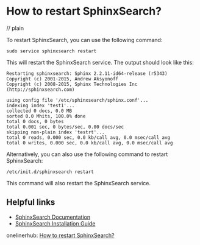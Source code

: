 # How to restart SphinxSearch?
// plain

To restart SphinxSearch, you can use the following command:

```
sudo service sphinxsearch restart
```

This will restart the SphinxSearch service. The output should look like this:

```
Restarting sphinxsearch: Sphinx 2.2.11-id64-release (r5343)
Copyright (c) 2001-2015, Andrew Aksyonoff
Copyright (c) 2008-2015, Sphinx Technologies Inc (http://sphinxsearch.com)

using config file '/etc/sphinxsearch/sphinx.conf'...
indexing index 'test1'...
collected 0 docs, 0.0 MB
sorted 0.0 Mhits, 100.0% done
total 0 docs, 0 bytes
total 0.001 sec, 0 bytes/sec, 0.00 docs/sec
skipping non-plain index 'testrt'...
total 0 reads, 0.000 sec, 0.0 kb/call avg, 0.0 msec/call avg
total 0 writes, 0.000 sec, 0.0 kb/call avg, 0.0 msec/call avg
```

Alternatively, you can also use the following command to restart SphinxSearch:

```
/etc/init.d/sphinxsearch restart
```

This command will also restart the SphinxSearch service.

## Helpful links

- [SphinxSearch Documentation](http://sphinxsearch.com/docs/current.html)
- [SphinxSearch Installation Guide](http://sphinxsearch.com/docs/current.html#installation)

onelinerhub: [How to restart SphinxSearch?](https://onelinerhub.com/sphinx-search/how-to-restart-sphinxsearch)